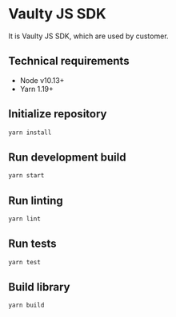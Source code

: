 # Vaulty JS SDK

It is Vaulty JS SDK, which are used by customer.

## Technical requirements

 - Node v10.13+
 - Yarn 1.19+

## Initialize repository

```sh
yarn install
```

## Run development build

```sh
yarn start
```

## Run linting

```sh
yarn lint
```

## Run tests

```sh
yarn test
```

## Build library

```sh
yarn build
```
